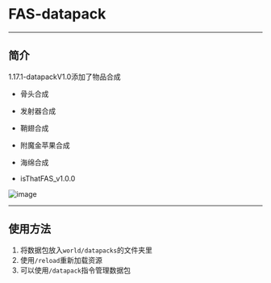 # FAS-datapack
***
## 简介
1.17.1-datapackV1.0添加了物品合成
- 骨头合成
- 发射器合成
- 鞘翅合成
- 附魔金苹果合成
- 海绵合成

- isThatFAS_v1.0.0

![image](https://user-images.githubusercontent.com/82070627/183961201-d48f80b2-a282-4ae4-8c70-fbe514ddb49c.png)

***
## 使用方法
1. 将数据包放入`world/datapacks`的文件夹里
2. 使用`/reload`重新加载资源
3. 可以使用`/datapack`指令管理数据包
